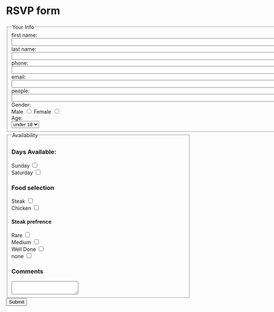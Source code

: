 <!DOCTYPE html>
<html lang="en">
<head>
  <meta charset="utf-8">
  <title>Document</title>
</head>
<body>
  <h1>RSVP form</h1>
  <form action="http://bloomingdale.sat.iit.edu/kriedan/lab3formscript.php" method="post">
    <fieldset>
      <legend>Your Info</legend>
      <div><label>first name: <input size="100" type="text" name="first_name_field"></label></div>
      <div><label>last name: <input size="100" type="text" name="last_name_field"></label></div>
      <div><label>phone: <input size="100" type="text" name="phone_field"></label></div>
      <div><label>email: <input size="100" type="text" name="email_field"></label></div>
      <div><label>people: <input size="100" type="text" name="people_field"></label></div>
      <div>Gender: </div>
      <div>
        <label>Male <input type="radio" name="gender_field" value="male"></label>
        <label>Female <input type="radio" name="gender_field" value="female"></label>
      </div>
      <div>Age: </div>
      <select name="age_field">
        <option>under 18</option>
        <option>over 18</option>
      </select>
    </fieldset>
    <fieldset>
      <legend>Availability</legend>
      <h3>Days Available:</h3>
      <div>
        <div><label>Sunday <input type="checkbox" name="available_field[]" value="sunday"></label></div>
        <div><label>Saturday <input type="checkbox" name="available_field[]" value="saturday"></label></div>
        <h3>Food selection</h3>
        <div><label>Steak <input type="checkbox" name="Food selection_field[]" value="Steak"</label></div>
         <div><label>Chicken <input type="checkbox" name="Food selection_field[]" value="Chicken"</label></div>
        <h4> Steak prefrence</h4>
         <div><label>Rare <input type="checkbox" name="Steak prefrence_field[]" value="Rare"</label></div>
         <div><label>Medium <input type="checkbox" name="Steak prefrence_field[]" value="Medium"</label></div>
          <div><label>Well Done <input type="checkbox" name="Steak prefrence_field[]" value="Well Done"</label></div>
          <div><label>none <input type="checkbox" name="Steak prefrence_field[]" value="none"</label></div>
        <h3>Comments</h3>
        <textarea name="comments_field"></textarea>
      </div>
    </fieldset>
    <input type="hidden" name="hidden_field" value="dkriegls">
    <input type="submit">
  </form>
</body>
</html>
